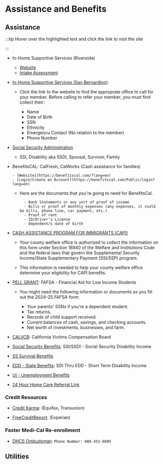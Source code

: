 # Assistance and Benefits

## Assistance

:::tip Hover over the highlighted text and click the link to visit the site

:::

- In-Home Supportive Services (Riverside)

  - [Website](https://riversideihss.org/)
  - [Intake Assessment](https://riversideihss.org/IntakeApp)

- [In-Home Supportive Services (San Bernardino)](https://hss.sbcounty.gov/daas/IHSS/How_does_IHSS_work.aspx):

  - Click the link to the website to find the approprate office to call for your member. Before calling to refer your member, you must first collect their:

    - Name
    - Date of Birth
    - SSN
    - Ethnicity
    - Emergencu Contact (No relation to the member)
    - Phone Number

- [Social Security Administration](https://www.ssa.gov/apply)

  - SSI, Disability aka SSDI, Spousal, Survivor, Family

- BenefitsCAL: CalFresh, CalWorks (Cash assistance for families)

      - [Website](https://benefitscal.com/?lang=en)
      - [Login/Create an Account](https://benefitscal.com/Public/login?lang=en)

  - Here are the documents that you're going to need for BenefitsCal.

          - Bank Statements or any sort of proof of income
          - Bills or proof of monthly expenses (any expenses, it could be bills, phone line, car payment, etc.)
          - Proof of rent
          - ID/Driver's License
          - Dependent/s date of birth

- [CASH ASSISTANCE PROGRAM FOR IMMIGRANTS (CAPI)](https://cdss.ca.gov/Portals/9/FMUForms/Q-T/SOC814.pdf)

  - Your county welfare office is authorized to collect the information on this form under Section 18940 of the Welfare and Institutions Code and
    the federal laws that govern the Supplemental Security Income/State Supplementary Payment (SSI/SSP) program.

  - This information is needed to help your county welfare office determine your eligibility for CAPI benefits.

- [PELL GRANT](https://studentaid.gov/fafsa-app/ROLES): FAFSA - Financial Aid for Low Income Students

  - You might need the following information or documents as you fill out the 2024–25 FAFSA form:

    - Your parents' SSNs if you're a dependent student.
    - Tax returns.
    - Records of child support received.
    - Current balances of cash, savings, and checking accounts.
    - Net worth of investments, businesses, and farm.

- [CALVCB](https://online.victims.ca.gov/): California Victims Compensation Board

- [Social Security Benefits](https://www.ssa.gov/ssi?gclid=CjwKCAjw38SoBhB6EiwA8EQVLle5ypTNPLfoPbSJdPPoowtwah_sKoH0N0dTSPhuaQGw2AWEqsklIxoCI7IQAvD_BwE): SSI/SSDI - Social Security Disability Income

- [SS Survival Benefits](https://www.ssa.gov/benefits/survivors/)

- [EDD - State Benefits](https://edd.ca.gov/en/Disability/How_to_File_a_DI_Claim_in_SDI_Online): SDI Thru EDD - Short Term Disability Income

- [UI - Unemployment Benefits](https://edd.ca.gov/en/unemployment/)

- [24 Hour Home Care Referral Link](https://24hour.formtitan.com/ftproject/ft31d8521b69c3416db4c7cfec5159c39c)

### Credit Resources

- [Credit Karma](https://www.creditkarma.com/): (Equifax, Transunion)

- [FreeCreditReport](https://www.freecreditreport.com/): (Experian)

### Faster Medi-Cal Re-enrollment

- [DHCS Ombudsman](https://www.dhcs.ca.gov/services/MH/Pages/mh-ombudsman.aspx): `Phone Number: 888-452-8609`

## Utilities
